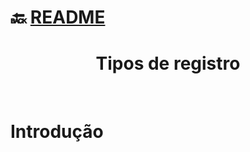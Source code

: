 # :back: [README](../../README.md#salesforce)

<h1 align="center">
    Tipos de registro
</h1> 

<br>

# Introdução
